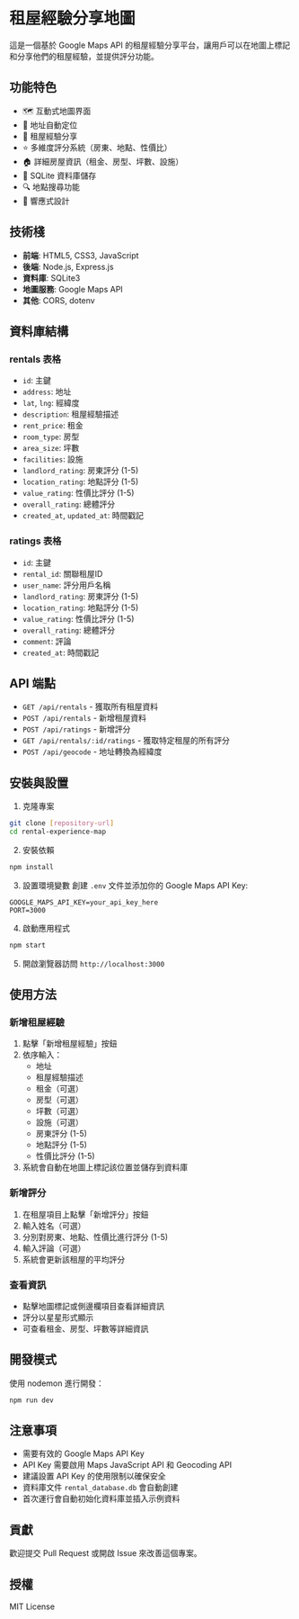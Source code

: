 # 租屋經驗分享地圖

這是一個基於 Google Maps API 的租屋經驗分享平台，讓用戶可以在地圖上標記和分享他們的租屋經驗，並提供評分功能。

## 功能特色

- 🗺️ 互動式地圖界面
- 📍 地址自動定位
- 💬 租屋經驗分享
- ⭐ 多維度評分系統（房東、地點、性價比）
- 🏠 詳細房屋資訊（租金、房型、坪數、設施）
- 💾 SQLite 資料庫儲存
- 🔍 地點搜尋功能
- 📱 響應式設計

## 技術棧

- **前端**: HTML5, CSS3, JavaScript
- **後端**: Node.js, Express.js
- **資料庫**: SQLite3
- **地圖服務**: Google Maps API
- **其他**: CORS, dotenv

## 資料庫結構

### rentals 表格
- `id`: 主鍵
- `address`: 地址
- `lat`, `lng`: 經緯度
- `description`: 租屋經驗描述
- `rent_price`: 租金
- `room_type`: 房型
- `area_size`: 坪數
- `facilities`: 設施
- `landlord_rating`: 房東評分 (1-5)
- `location_rating`: 地點評分 (1-5)
- `value_rating`: 性價比評分 (1-5)
- `overall_rating`: 總體評分
- `created_at`, `updated_at`: 時間戳記

### ratings 表格
- `id`: 主鍵
- `rental_id`: 關聯租屋ID
- `user_name`: 評分用戶名稱
- `landlord_rating`: 房東評分 (1-5)
- `location_rating`: 地點評分 (1-5)
- `value_rating`: 性價比評分 (1-5)
- `overall_rating`: 總體評分
- `comment`: 評論
- `created_at`: 時間戳記

## API 端點

- `GET /api/rentals` - 獲取所有租屋資料
- `POST /api/rentals` - 新增租屋資料
- `POST /api/ratings` - 新增評分
- `GET /api/rentals/:id/ratings` - 獲取特定租屋的所有評分
- `POST /api/geocode` - 地址轉換為經緯度

## 安裝與設置

1. 克隆專案
```bash
git clone [repository-url]
cd rental-experience-map
```

2. 安裝依賴
```bash
npm install
```

3. 設置環境變數
創建 `.env` 文件並添加你的 Google Maps API Key:
```
GOOGLE_MAPS_API_KEY=your_api_key_here
PORT=3000
```

4. 啟動應用程式
```bash
npm start
```

5. 開啟瀏覽器訪問 `http://localhost:3000`

## 使用方法

### 新增租屋經驗
1. 點擊「新增租屋經驗」按鈕
2. 依序輸入：
   - 地址
   - 租屋經驗描述
   - 租金（可選）
   - 房型（可選）
   - 坪數（可選）
   - 設施（可選）
   - 房東評分 (1-5)
   - 地點評分 (1-5)
   - 性價比評分 (1-5)
3. 系統會自動在地圖上標記該位置並儲存到資料庫

### 新增評分
1. 在租屋項目上點擊「新增評分」按鈕
2. 輸入姓名（可選）
3. 分別對房東、地點、性價比進行評分 (1-5)
4. 輸入評論（可選）
5. 系統會更新該租屋的平均評分

### 查看資訊
- 點擊地圖標記或側邊欄項目查看詳細資訊
- 評分以星星形式顯示
- 可查看租金、房型、坪數等詳細資訊

## 開發模式

使用 nodemon 進行開發：
```bash
npm run dev
```

## 注意事項

- 需要有效的 Google Maps API Key
- API Key 需要啟用 Maps JavaScript API 和 Geocoding API
- 建議設置 API Key 的使用限制以確保安全
- 資料庫文件 `rental_database.db` 會自動創建
- 首次運行會自動初始化資料庫並插入示例資料

## 貢獻

歡迎提交 Pull Request 或開啟 Issue 來改善這個專案。

## 授權

MIT License